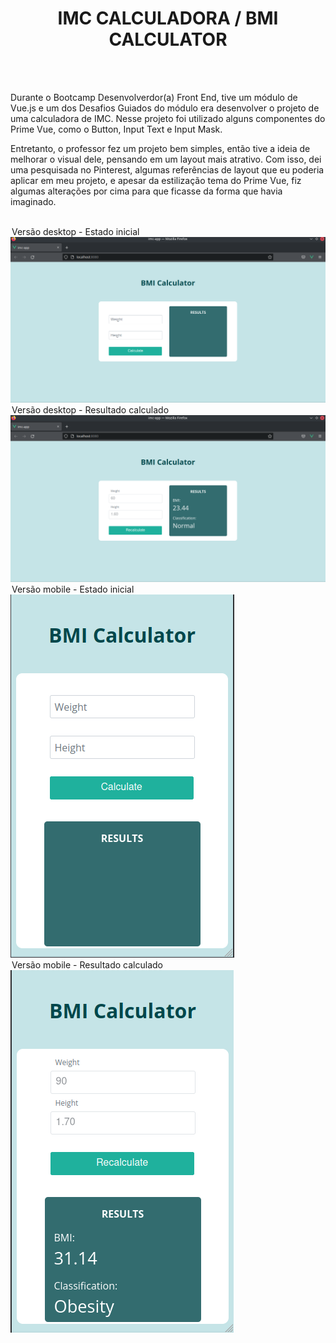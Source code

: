 <h1 align="center">IMC CALCULADORA / BMI CALCULATOR</h1>
<br>
<br>
<p>Durante o Bootcamp Desenvolverdor(a) Front End, tive um módulo de Vue.js e um dos Desafios Guiados do módulo era desenvolver o projeto de uma calculadora de IMC. 
Nesse projeto foi utilizado alguns componentes do Prime Vue, como o Button, Input Text e Input Mask.</p>
<p>Entretanto, o professor fez um projeto bem simples, então tive a ideia de melhorar o visual dele, pensando em um layout mais atrativo. Com isso, dei uma pesquisada no Pinterest, algumas referências de layout que eu poderia aplicar em meu projeto, e apesar da estilização tema do Prime Vue, fiz algumas alterações por cima para que ficasse da forma que havia imaginado. </p>
<br>
<legend>Versão desktop - Estado inicial  </legend>
<img alt="imc-firstPage" src="src/assets/imc-1.png">
<legend>Versão desktop - Resultado calculado </legend>
<img alt="imc-firstPage" src="src/assets/imc-2.png">
<br>
<legend>Versão mobile - Estado inicial  </legend>
<img alt="imc-firstPage" src="src/assets/imc-3.png">
<legend>Versão mobile - Resultado calculado </legend>
<img alt="imc-firstPage" src="src/assets/imc-4.png">
